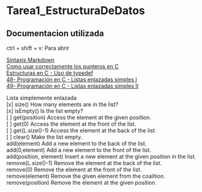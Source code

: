 # Tarea1_EstructuraDeDatos  
## Documentacion utilizada

ctrl + shift + v: Para abrir  

[Sintaxis Markdown](https://markdown.es/sintaxis-markdown/)  
[Como usar correctamente los punteros en C](https://www.youtube.com/watch?v=OgX4vdtkkHQ)  
[Estructuras en C - Uso de typedef](https://www.youtube.com/watch?v=OYcrRZbZjfU)  
[48- Programación en C - Listas enlazadas simples I](https://www.youtube.com/watch?v=9DnuqpSFvlc)  
[49- Programación en C - Listas enlazadas simples II](https://www.youtube.com/watch?v=3q8935EP4Oc)  

Lista simplemente enlazada  
[x] size() How many elements are in the list?  
[x] isEmpty() Is the list empty?  
[ ] get(position) Access the element at the given position.  
[ ] get(0) Access the element at the front of the list.  
[ ] get(L.size()-1) Access the element at the back of the list.  
[ ] clear() Make the list empty.  
add(element) Add a new element to the back of the list.  
add(0,element) Add a new element to the front of the list.  
add(position, element) Insert a new element at the given position in the list.  
remove(L.size()-1) Remove the element at the back of the list.  
remove(0) Remove the element at the front of the list.  
remove(element) Remove the given element from the coalition.  
remove(position) Remove the element at the given position.  
